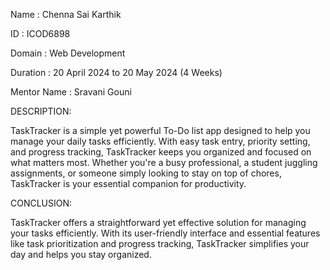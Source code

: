 Name         : Chenna Sai Karthik

ID           : ICOD6898

Domain       :  Web Development

Duration     :  20 April 2024 to 20 May 2024  (4 Weeks)

Mentor Name  :  Sravani Gouni










DESCRIPTION:

TaskTracker is a simple yet powerful To-Do list app designed to help you manage your daily tasks efficiently. With easy task entry,
priority setting, and progress tracking, TaskTracker keeps you organized and focused on what matters most. Whether you're a busy professional, 
a student juggling assignments, or someone simply looking to stay on top of chores, TaskTracker is your essential companion for productivity.






CONCLUSION:

 TaskTracker offers a straightforward yet effective solution for managing your tasks efficiently. With its user-friendly interface and 
 essential features like task prioritization and progress tracking, TaskTracker simplifies your day and helps you stay organized.
